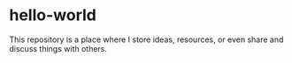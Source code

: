 # hello-world
This repository is a place where I store ideas, resources, or even share and discuss things with others.
